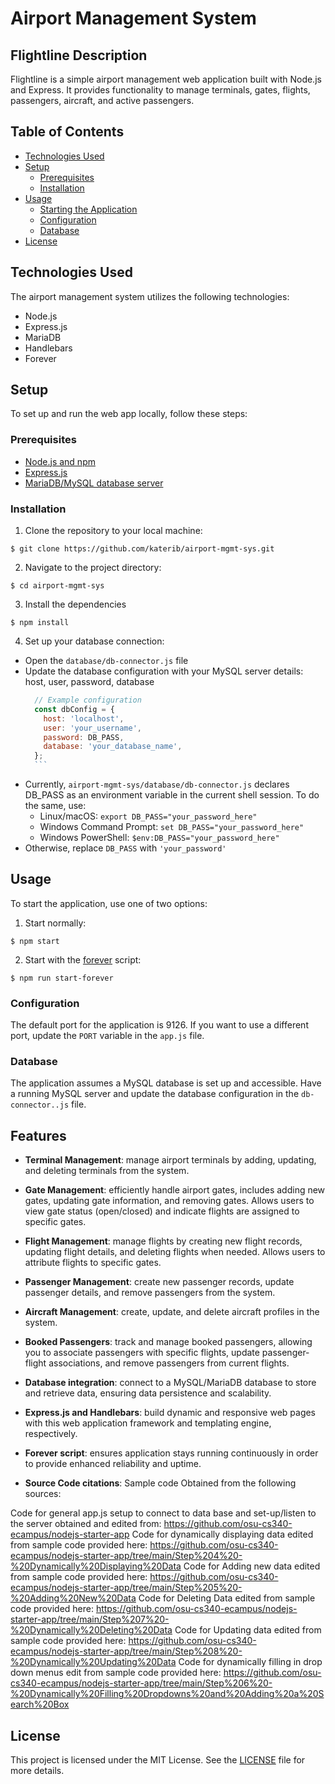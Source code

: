 # Airport Management System

## Flightline Description

Flightline is a simple airport management web application built with Node.js and Express. It provides functionality to manage terminals, gates, flights, passengers, aircraft, and active passengers.

## Table of Contents

- [Technologies Used](#technologies-used)
- [Setup](#setup)
  - [Prerequisites](#prerequisites)
  - [Installation](#installation)
- [Usage](#usage)
  - [Starting the Application](#starting-the-application)
  - [Configuration](#configuration)
  - [Database](#database)
- [License](#license)

## Technologies Used

The airport management system utilizes the following technologies:

* Node.js
* Express.js
* MariaDB
* Handlebars
* Forever

## Setup

To set up and run the web app locally, follow these steps:

### Prerequisites

* [Node.js and npm](https://nodejs.org/en/docs)
* [Express.js]()
* [MariaDB/MySQL database server](https://www.mysql.com)

### Installation

1. Clone the repository to your local machine:

`$ git clone https://github.com/katerib/airport-mgmt-sys.git`

2. Navigate to the project directory:

`$ cd airport-mgmt-sys`

3. Install the dependencies

`$ npm install`

4. Set up your database connection:

* Open the `database/db-connector.js` file
* Update the database configuration with your MySQL server details: host, user, password, database
    ```javascript
      // Example configuration
      const dbConfig = {
        host: 'localhost',
        user: 'your_username',
        password: DB_PASS,
        database: 'your_database_name',
      };
      ```

* Currently, `airport-mgmt-sys/database/db-connector.js` declares DB_PASS as an environment variable in the current shell session. To do the same, use:
    * Linux/macOS: `export DB_PASS="your_password_here"`
    * Windows Command Prompt: `set DB_PASS="your_password_here"`
    * Windows PowerShell: `$env:DB_PASS="your_password_here"`
* Otherwise, replace `DB_PASS` with `'your_password'`

## Usage

To start the application, use one of two options:

1. Start normally:

`$ npm start`

2. Start with the [forever](/misc/forever.txt) script:

`$ npm run start-forever`

### Configuration

The default port for the application is 9126. If you want to use a different port, update the `PORT` variable in the `app.js` file.

### Database

The application assumes a MySQL database is set up and accessible. Have a running MySQL server and update the database configuration in the `db-connector..js` file.

## Features

* **Terminal Management**: manage airport terminals by adding, updating, and deleting terminals from the system.

* **Gate Management**: efficiently handle airport gates, includes adding new gates, updating gate information, and removing gates. Allows users to view gate status (open/closed) and indicate flights are assigned to specific gates.

* **Flight Management**: manage flights by creating new flight records, updating flight details, and deleting flights when needed. Allows users to attribute flights to specific gates.

* **Passenger Management**: create new passenger records, update passenger details, and remove passengers from the system. 

* **Aircraft Management**: create, update, and delete aircraft profiles in the system.

* **Booked Passengers**: track and manage booked passengers, allowing you to associate passengers with specific flights, update passenger-flight associations, and remove passengers from current flights.

* **Database integration**: connect to a MySQL/MariaDB database to store and retrieve data, ensuring data persistence and scalability.

* **Express.js and Handlebars**: build dynamic and responsive web pages with this web application framework and templating engine, respectively.

* **Forever script**: ensures application stays running continuously in order to provide enhanced reliability and uptime.
* **Source Code citations**: Sample code Obtained from the following sources:

Code for general app.js setup to connect to data base and set-up/listen to the server obtained and edited from: https://github.com/osu-cs340-ecampus/nodejs-starter-app
Code for dynamically displaying data edited from sample code provided here: https://github.com/osu-cs340-ecampus/nodejs-starter-app/tree/main/Step%204%20-%20Dynamically%20Displaying%20Data
Code for Adding new data edited from sample code provided here: https://github.com/osu-cs340-ecampus/nodejs-starter-app/tree/main/Step%205%20-%20Adding%20New%20Data
Code for Deleting Data edited from sample code provided here: https://github.com/osu-cs340-ecampus/nodejs-starter-app/tree/main/Step%207%20-%20Dynamically%20Deleting%20Data
Code for Updating data edited from sample code provided here: https://github.com/osu-cs340-ecampus/nodejs-starter-app/tree/main/Step%208%20-%20Dynamically%20Updating%20Data
Code for dynamically filling in drop down menus edit from sample code provided here: https://github.com/osu-cs340-ecampus/nodejs-starter-app/tree/main/Step%206%20-%20Dynamically%20Filling%20Dropdowns%20and%20Adding%20a%20Search%20Box



## License

This project is licensed under the MIT License. See the [LICENSE](https://github.com/katerib/airport-mgmt-sys/blob/main/LICENSE) file for more details.